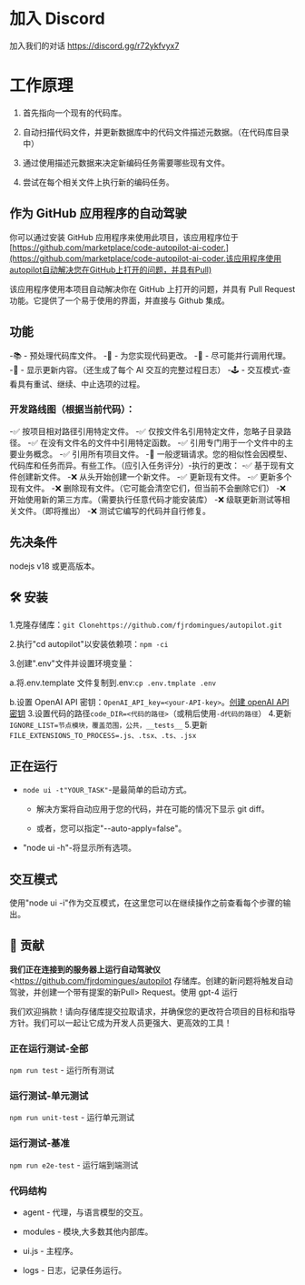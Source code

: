 # 加入 Discord

加入我们的对话 <https://discord.gg/r72ykfvyx7>

# 工作原理

1.  首先指向一个现有的代码库。

2.  自动扫描代码文件，并更新数据库中的代码文件描述元数据。（在代码库目录中）&#x20;

3.  通过使用描述元数据来决定新编码任务需要哪些现有文件。&#x20;

4.  尝试在每个相关文件上执行新的编码任务。

## 作为 GitHub 应用程序的自动驾驶

你可以通过安装 GitHub 应用程序来使用此项目，该应用程序位于 [https://github.com/marketplace/code-autopilot-ai-coder.](https://github.com/marketplace/code-autopilot-ai-coder.该应用程序使用autopilot自动解决您在GitHub上打开的问题，并具有Pull)

该应用程序使用本项目自动解决你在 GitHub 上打开的问题，并具有 Pull Request 功能。它提供了一个易于使用的界面，并直接与 Github 集成。

## 功能

-📚 - 预处理代码库文件。
-🤖 - 为您实现代码更改。
-🚀 - 尽可能并行调用代理。
-📝 - 显示更新内容。（还生成了每个 AI 交互的完整过程日志）
-🕹️ - 交互模式-查看具有重试、继续、中止选项的过程。

### 开发路线图（根据当前代码）：

-✅ 按项目相对路径引用特定文件。
-✅ 仅按文件名引用特定文件，忽略子目录路径。
-✅ 在没有文件名的文件中引用特定函数。
-✅ 引用专门用于一个文件中的主要业务概念。
-✅ 引用所有项目文件。
-🤔 一般逻辑请求。您的相似性会因模型、代码库和任务而异。有些工作。（应引入任务评分）-执行的更改：
-✅ 基于现有文件创建新文件。
-❌ 从头开始创建一个新文件。
-✅ 更新现有文件。
-✅ 更新多个现有文件。
-❌ 删除现有文件。（它可能会清空它们，但当前不会删除它们）
-❌ 开始使用新的第三方库。（需要执行任意代码才能安装库）
-❌ 级联更新测试等相关文件。（即将推出）
-❌ 测试它编写的代码并自行修复。

## 先决条件

nodejs v18 或更高版本。

## 🛠️ 安装

1.克隆存储库：`git Clonehttps://github.com/fjrdomingues/autopilot.git`&#x20;

2.执行"cd autopilot"以安装依赖项：`npm -ci`&#x20;

3.创建".env"文件并设置环境变量：&#x20;

&#x20; a.将.env.template 文件复制到.env:`cp .env.tmplate .env`&#x20;

&#x20; b.设置 OpenAI API 密钥：`OpenAI_API_key=<your-API-key>`。[创建 openAI API 密钥](https://platform.openai.com/account/api-keys) 3.设置代码的路径`code_DIR=<代码的路径>`（或稍后使用`-d代码的路径`） 4.更新`IGNORE_LIST=节点模块，覆盖范围，公共，__tests__` 5.更新`FILE_EXTENSIONS_TO_PROCESS=.js、.tsx、.ts、.jsx`

## 正在运行

- `node ui -t"YOUR_TASK"`-是最简单的启动方式。

  - 解决方案将自动应用于您的代码，并在可能的情况下显示 git diff。

  - 或者，您可以指定"--auto-apply\=false"。

- "node ui -h"-将显示所有选项。

## 交互模式

使用"node ui -i"作为交互模式，在这里您可以在继续操作之前查看每个步骤的输出。

## 🤝 贡献

**我们正在连接到的服务器上运行自动驾驶仪**<https://github.com/fjrdomingues/autopilot 存储库。创建的新问题将触发自动驾驶，并创建一个带有提案的新Pull> Request。使用 gpt-4 运行

我们欢迎捐款！请向存储库提交拉取请求，并确保您的更改符合项目的目标和指导方针。我们可以一起让它成为开发人员更强大、更高效的工具！

### 正在运行测试-全部

`npm run test` - 运行所有测试

### 运行测试-单元测试

`npm run unit-test` - 运行单元测试

### 运行测试-基准

`npm run e2e-test` - 运行端到端测试

### 代码结构

- agent - 代理，与语言模型的交互。

- modules - 模块,大多数其他内部库。

- ui.js - 主程序。

- logs - 日志，记录任务运行。
